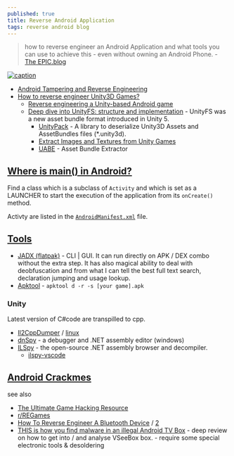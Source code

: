 ```yaml
---
published: true
title: Reverse Android Application
tags: reverse android blog
---
```

> how to reverse engineer an Android Application and what tools you can use to achieve this - even without owning an Android Phone. - [ The EPIC.blog](https://epic.blog/reverse-engineering/2020/07/27/reverse-engineering-android-app.html)

[![caption](https://scrapecrow.com/images/banner-machines.png)](https://scrapecrow.com/reverse-engineering-intro.html)


- [Android Tampering and Reverse Engineering](https://github.com/OWASP/owasp-mastg/blob/master/Document/0x05c-Reverse-Engineering-and-Tampering.md)
- [How to reverse engineer Unity3D Games?](https://medium.com/game-tech-tutorial/how-to-reverse-engineer-unity3d-games-67648f9329da)
	- [Reverse engineering a Unity-based Android game](https://palant.info/2021/02/18/reverse-engineering-a-unity-based-android-game/)
    - [Deep dive into UnityFS: structure and implementation](https://www.imbushuo.net/blog/archives/505) - UnityFS was a new asset bundle format introduced in Unity 5.
		- [UnityPack](https://github.com/HearthSim/UnityPack) - A library to deserialize Unity3D Assets and AssetBundles files (*.unity3d).
		- [Extract Images and Textures from Unity Games](https://www.youtube.com/watch?v=NApkADJe3a4)
		- [UABE](https://github.com/SeriousCache/UABE) - Asset Bundle Extractor
        

## [Where is main() in Android?](https://stackoverflow.com/questions/9293329/where-is-main-in-android)
Find a class which is a subclass of `Activity` and which is set as a LAUNCHER to start the execution of the application from its `onCreate()` method.

Activty are listed in the [`AndroidManifest.xml`](https://developer.android.com/studio/debug/apk-analyzer) file.

## [Tools](https://epic.blog/reverse-engineering/2020/07/27/reverse-engineering-android-app.html)
- [JADX (flatpak)](https://github.com/skylot/jadx) - CLI | GUI. It can run directly on APK / DEX combo without the extra step. It has also magical ability to deal with deobfuscation and from what I can tell the best full text search, declaration jumping and usage lookup.
- [Apktool](https://ibotpeaches.github.io/Apktool/install/) - `apktool d -r -s [your game].apk`

### Unity
Latest version of C#code are transpilled to cpp.

- [Il2CppDumper](https://github.com/Perfare/Il2CppDumper/releases/tag/v6.6.2) / [linux](https://www.andnixsh.com/2020/04/il2cppdumper-v621-net-core-for-macos.html)
- [dnSpy](https://github.com/dnSpy/dnSpy) -  a debugger and .NET assembly editor (windows)
- [ILSpy](https://github.com/icsharpcode/ILSpy) - the open-source .NET assembly browser and decompiler.
	- [ilspy-vscode](https://marketplace.visualstudio.com/items?itemName=icsharpcode.ilspy-vscode)
    
## [Android Crackmes](https://github.com/OWASP/owasp-mastg/blob/master/Document/0x08b-Reference-Apps.md#android-crackmes)

see also
- [The Ultimate Game Hacking Resource](https://github.com/dsasmblr/game-hacking)
- [r/REGames](https://www.reddit.com/r/REGames/)
- [How To Reverse Engineer A Bluetooth Device](https://www.youtube.com/watch?v=NIBmiPtCDdM) / [2](https://www.youtube.com/watch?v=e3VwPb72Bbgm)
- [THIS is how you find malware in an illegal Android TV Box](https://www.youtube.com/watch?v=vIuT7rJgc8w) - deep review on how to get into / and analyse VSeeBox box. - require some special electronic tools & desoldering 
